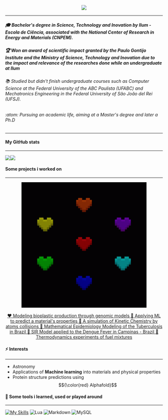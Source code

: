 <p align="center">
  <img src="https://capsule-render.vercel.app/api?text=Welcome&desc=This%20is%20my%20GitHub&descSize=17&descAlignY=95&fontColor=808080&fontSize=50&fontAlignY=70&stroke=000000&strokeWidth=2&animation=fadeIn&type=blur&color=gradient&height=120&"/>
</p>

------------

<h5> 🎓 Bachelor's degree in Science, Technology and Inovation by <b>Ilum - Escola de Ciência</b>, associated with the <i>National Center of Research in Energy and Materials (CNPEM)</i>.</h5>

<h5> 🏆 Won an award of scientific impact granted by the Paulo Gontijo Institute and the Ministry of Science, Technology and Inovation due to the impact and relevance of the researches done while an undergraduate at Ilum</h5>

<h6> 📚 Studied but didn't finish undergraduate courses such as Computer Science at the Federal University of the ABC Paulista (UFABC) and Mechatronics Engineering in the Federal University of São João del Rei (UFSJ). </h6>

<h6> :atom: Pursuing an academic life, aiming at a Master's degree and later a Ph.D</h6>

---------------

<h4> My GitHub stats </h4>

-----------------
<div style="display: flex; flex-direction: row;">
  <img class="img" src="https://github-readme-stats.vercel.app/api?username=TiagoMarquesHxH&theme=nightowl&show_icons=true&include_all_commits=true"/>
  <img class="img" src="https://github-readme-stats.vercel.app/api/top-langs/?username=TiagoMarquesHxH&bg_color=000&border_color=30A3DC&title_color=E94D5F&text_color=FFF"/>
</div>

<h4> Some projects i worked on</h4>

---------------

<p align="center">
  <img width="400" height="400" src="https://github.com/TiagoMarquesHxH/TiagoMarquesHxH/blob/main/undertale.gif">
</p>


<p align='center'> <a href="https://github.com/Sophlechim/Modelagem-in-silico-de-plataformas-microbianas-em-escala-gen-mica.git"> ❤️ Modeling bioplastic production through genomic models </a>   <a href="https://github.com/TiagoMarquesHxH/Aprendizado_de_Maquinas.git"> 💙 Applying ML to predict a material's properties </a>   <a href="https://github.com/TiagoMarquesHxH/Kinetic-Chemistry.git"> 💛 A simulation of Kinetic Chemistry by atoms collisions </a>   <a href="https://github.com/Leprechas/TCC_Tuberculose.git"> 💚 Mathematical Epidemiology Modeling of the Tuberculosis in Brazil </a>    <a href="https://github.com/TiagoMarquesHxH/SIR-Model-with-vital-dynamics-applied-on-dengue-epidemiology-in-Campinas-Brazil.git"> 🩵 SIR Model applied to the Dengue Fever in Campinas - Brazil </a>    <a href="https://github.com/TiagoMarquesHxH/Advanced-Thermodynamics.git"> 💜 Thermodynamics experiments of fuel mixtures </a>
</p>


<h4> ⚡ Interests </h4>

---------------

- Astronomy
- Applications of <b>Machine learning</b> into materials and physical properties
- Protein structure predictions using $${\color{red} Alphafold}$$


<h4> 🧰 Some tools i learned, used or played around</h4>

------------

[![My Skills](https://skillicons.dev/icons?i=js,html,css,py,cpp,arduino,bash,latex,matlab,mint,pytorch,robloxstudio,ubuntu,vscode,windows)](https://skillicons.dev)
![Lua](https://img.shields.io/badge/Lua-2C2D72?style=for-the-badge&logo=lua&logoColor=white)    ![Markdown](https://img.shields.io/badge/Markdown-000?style=for-the-badge&logo=markdown)   ![MySQL](https://img.shields.io/badge/MySQL-00000F?style=for-the-badge&logo=mysql&logoColor=white)




